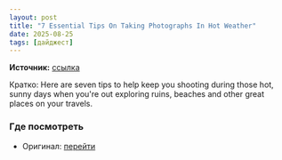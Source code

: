 ```yaml
---
layout: post
title: "7 Essential Tips On Taking Photographs In Hot Weather"
date: 2025-08-25
tags: [дайджест]
---
```


**Источник:** [ссылка](https://www.ephotozine.com/article/7-essential-tips-on-taking-photographs-in-hot-weather-19757)

Кратко: Here are seven tips to help keep you shooting during those hot, sunny days when you're out exploring ruins, beaches and other great places on your travels.

### Где посмотреть
- Оригинал: [перейти]({link})
